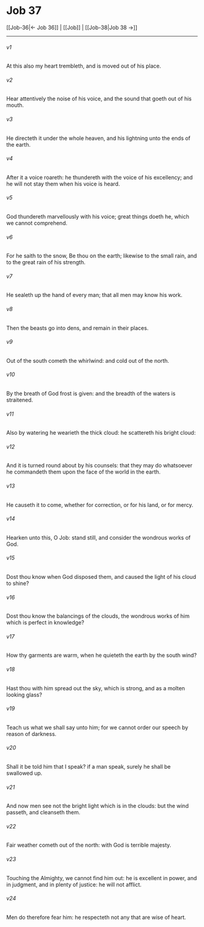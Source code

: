 # Job 37

[[Job-36|← Job 36]] | [[Job]] | [[Job-38|Job 38 →]]
***

###### v1
At this also my heart trembleth, and is moved out of his place.
###### v2
Hear attentively the noise of his voice, and the sound that goeth out of his mouth.
###### v3
He directeth it under the whole heaven, and his lightning unto the ends of the earth.
###### v4
After it a voice roareth: he thundereth with the voice of his excellency; and he will not stay them when his voice is heard.
###### v5
God thundereth marvellously with his voice; great things doeth he, which we cannot comprehend.
###### v6
For he saith to the snow, Be thou on the earth; likewise to the small rain, and to the great rain of his strength.
###### v7
He sealeth up the hand of every man; that all men may know his work.
###### v8
Then the beasts go into dens, and remain in their places.
###### v9
Out of the south cometh the whirlwind: and cold out of the north.
###### v10
By the breath of God frost is given: and the breadth of the waters is straitened.
###### v11
Also by watering he wearieth the thick cloud: he scattereth his bright cloud:
###### v12
And it is turned round about by his counsels: that they may do whatsoever he commandeth them upon the face of the world in the earth.
###### v13
He causeth it to come, whether for correction, or for his land, or for mercy.
###### v14
Hearken unto this, O Job: stand still, and consider the wondrous works of God.
###### v15
Dost thou know when God disposed them, and caused the light of his cloud to shine?
###### v16
Dost thou know the balancings of the clouds, the wondrous works of him which is perfect in knowledge?
###### v17
How thy garments are warm, when he quieteth the earth by the south wind?
###### v18
Hast thou with him spread out the sky, which is strong, and as a molten looking glass?
###### v19
Teach us what we shall say unto him; for we cannot order our speech by reason of darkness.
###### v20
Shall it be told him that I speak? if a man speak, surely he shall be swallowed up.
###### v21
And now men see not the bright light which is in the clouds: but the wind passeth, and cleanseth them.
###### v22
Fair weather cometh out of the north: with God is terrible majesty.
###### v23
Touching the Almighty, we cannot find him out: he is excellent in power, and in judgment, and in plenty of justice: he will not afflict.
###### v24
Men do therefore fear him: he respecteth not any that are wise of heart. 
